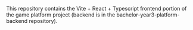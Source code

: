 This repository contains the Vite + React + Typescript frontend portion of the game platform project (backend is in the bachelor-year3-platform-backend repository). 
